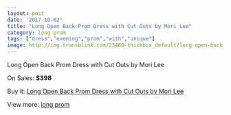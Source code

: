 ```yaml
---
layout: post
date: '2017-10-02'
title: "Long Open Back Prom Dress with Cut Outs by Mori Lee"
category: long prom
tags: ["dress","evening","prom","with","unique"]
image: http://img.transblink.com/23480-thickbox_default/long-open-back-prom-dress-with-cut-outs-by-mori-lee.jpg
---
```

Long Open Back Prom Dress with Cut Outs by Mori Lee

On Sales: **$398**
<a href="https://www.transblink.com/en/long-prom/7430-long-open-back-prom-dress-with-cut-outs-by-mori-lee.html"><amp-img layout="responsive" width="600" height="600" src="//img.transblink.com/23480-thickbox_default/long-open-back-prom-dress-with-cut-outs-by-mori-lee.jpg" alt="Long Open Back Prom Dress with Cut Outs by Mori Lee 0" /></a>
<a href="https://www.transblink.com/en/long-prom/7430-long-open-back-prom-dress-with-cut-outs-by-mori-lee.html"><amp-img layout="responsive" width="600" height="600" src="//img.transblink.com/23484-thickbox_default/long-open-back-prom-dress-with-cut-outs-by-mori-lee.jpg" alt="Long Open Back Prom Dress with Cut Outs by Mori Lee 1" /></a>
<a href="https://www.transblink.com/en/long-prom/7430-long-open-back-prom-dress-with-cut-outs-by-mori-lee.html"><amp-img layout="responsive" width="600" height="600" src="//img.transblink.com/23483-thickbox_default/long-open-back-prom-dress-with-cut-outs-by-mori-lee.jpg" alt="Long Open Back Prom Dress with Cut Outs by Mori Lee 2" /></a>
<a href="https://www.transblink.com/en/long-prom/7430-long-open-back-prom-dress-with-cut-outs-by-mori-lee.html"><amp-img layout="responsive" width="600" height="600" src="//img.transblink.com/23482-thickbox_default/long-open-back-prom-dress-with-cut-outs-by-mori-lee.jpg" alt="Long Open Back Prom Dress with Cut Outs by Mori Lee 3" /></a>
<a href="https://www.transblink.com/en/long-prom/7430-long-open-back-prom-dress-with-cut-outs-by-mori-lee.html"><amp-img layout="responsive" width="600" height="600" src="//img.transblink.com/23481-thickbox_default/long-open-back-prom-dress-with-cut-outs-by-mori-lee.jpg" alt="Long Open Back Prom Dress with Cut Outs by Mori Lee 4" /></a>

Buy it: [Long Open Back Prom Dress with Cut Outs by Mori Lee](https://www.transblink.com/en/long-prom/7430-long-open-back-prom-dress-with-cut-outs-by-mori-lee.html "Long Open Back Prom Dress with Cut Outs by Mori Lee")

View more: [long prom](https://www.transblink.com/en/58-long-prom "long prom")
